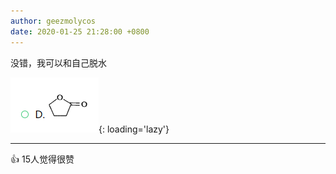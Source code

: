 ```yaml
---
author: geezmolycos
date: 2020-01-25 21:28:00 +0800
---
```


没错，我可以和自己脱水

![](/assets/images/qq-zone/2020-02-10-dehydration.png){: loading='lazy'}

---
👍 15人觉得很赞
